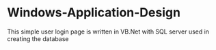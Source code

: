# Windows-Application-Design
This simple user login page is written in VB.Net with SQL server used in creating the database
